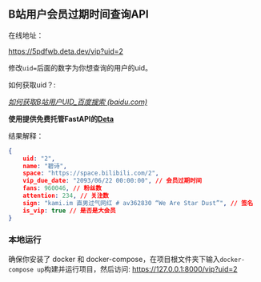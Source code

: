 ## B站用户会员过期时间查询API

在线地址：

https://5pdfwb.deta.dev/vip?uid=2

修改`uid=`后面的数字为你想查询的用户的uid。

如何获取uid？:

*[如何获取B站用户UID_百度搜索 (baidu.com)](https://www.baidu.com/s?ie=UTF-8&wd=如何获取B站用户UID)*

**使用提供免费托管FastAPI的[Deta](https://docs.deta.sh/docs/micros/getting_started)**

结果解释：

```json
{
    uid: "2",
    name: "碧诗",
    space: "https://space.bilibili.com/2",
    vip_due_date: "2093/06/22 00:00:00", // 会员过期时间
    fans: 960046, // 粉丝数
    attention: 234, // 关注数
    sign: "kami.im 直男过气网红 # av362830 “We Are Star Dust”", // 签名
    is_vip: true // 是否是大会员
}
```

### 本地运行

确保你安装了 docker 和 docker-compose，在项目根文件夹下输入`docker-compose up`构建并运行项目，然后访问: https://127.0.0.1:8000/vip?uid=2